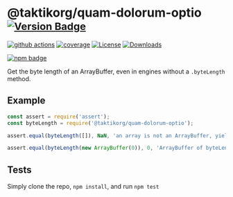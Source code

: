 # @taktikorg/quam-dolorum-optio <sup>[![Version Badge][npm-version-svg]][package-url]</sup>

[![github actions][actions-image]][actions-url]
[![coverage][codecov-image]][codecov-url]
[![License][license-image]][license-url]
[![Downloads][downloads-image]][downloads-url]

[![npm badge][npm-badge-png]][package-url]

Get the byte length of an ArrayBuffer, even in engines without a `.byteLength` method.

## Example

```js
const assert = require('assert');
const byteLength = require('@taktikorg/quam-dolorum-optio');

assert.equal(byteLength([]), NaN, 'an array is not an ArrayBuffer, yields NaN');

assert.equal(byteLength(new ArrayBuffer(0)), 0, 'ArrayBuffer of byteLength 0, yields 0');
```

## Tests
Simply clone the repo, `npm install`, and run `npm test`

[package-url]: https://npmjs.org/package/@taktikorg/quam-dolorum-optio
[npm-version-svg]: https://versionbadg.es/inspect-js/@taktikorg/quam-dolorum-optio.svg
[deps-svg]: https://david-dm.org/inspect-js/@taktikorg/quam-dolorum-optio.svg
[deps-url]: https://david-dm.org/inspect-js/@taktikorg/quam-dolorum-optio
[dev-deps-svg]: https://david-dm.org/inspect-js/@taktikorg/quam-dolorum-optio/dev-status.svg
[dev-deps-url]: https://david-dm.org/inspect-js/@taktikorg/quam-dolorum-optio#info=devDependencies
[npm-badge-png]: https://nodei.co/npm/@taktikorg/quam-dolorum-optio.png?downloads=true&stars=true
[license-image]: https://img.shields.io/npm/l/@taktikorg/quam-dolorum-optio.svg
[license-url]: LICENSE
[downloads-image]: https://img.shields.io/npm/dm/@taktikorg/quam-dolorum-optio.svg
[downloads-url]: https://npm-stat.com/charts.html?package=@taktikorg/quam-dolorum-optio
[codecov-image]: https://codecov.io/gh/inspect-js/@taktikorg/quam-dolorum-optio/branch/main/graphs/badge.svg
[codecov-url]: https://app.codecov.io/gh/inspect-js/@taktikorg/quam-dolorum-optio/
[actions-image]: https://img.shields.io/endpoint?url=https://github-actions-badge-u3jn4tfpocch.runkit.sh/inspect-js/@taktikorg/quam-dolorum-optio
[actions-url]: https://github.com/taktikorg/quam-dolorum-optio/actions
